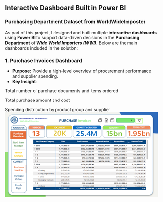 ## Interactive Dashboard Built in Power BI
### Purchasing Department Dataset from WorldWideImposter
As part of this project, I designed and built multiple **interactive dashboards** using **Power BI** to support data-driven decisions in the **Purchasing Department** of ***Wide World Importers (WWI)***. Below are the main dashboards included in the solution:
### 1.  Purchase Invoices Dashboard
- **Purpose:** Provide a high-level overview of procurement performance and supplier spending.
- **Key Insight:**

Total number of purchase documents and items ordered

Total purchase amount and cost

Spending distribution by product group and supplier
![Dashboard for Purchase Invoices Details](https://github.com/thuyhangpham/http_thuyhang/blob/cdbb44e4861d92e398822b6a54c19331b99fc065/Cloud-based%20BI%20Solution%20for%20Purchasing%20Department/Visualization/Dashboard_Purchase%20Invoices%20Details.png)
